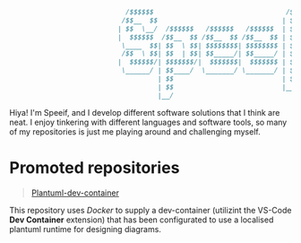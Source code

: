 ```md
                             /$$$$$$                                 /$$$$$$$$$$$$$$$$$
                            /$$__  $$                               | $$   $/       $$$
                           | $$  \__/  /$$$$$$   /$$$$$$   /$$$$$$  | $$$$$/   $$$$  $$
                           |  $$$$$$  /$$__  $$ /$$__  $$ /$$__  $$ | $$   |   $$$$$$$$
                            \____  $$| $$  \ $$| $$$$$$$$| $$$$$$$$ | $$   |     $$$$$$
                            /$$  \ $$| $$  | $$| $$_____/| $$_____/ | $$   |   $$$$$$$$
                           |  $$$$$$/| $$$$$$$/|  $$$$$$$|  $$$$$$$ | $$   |   $$$$$$$$
                            \______/ | $$____/  \_______/ \_______/ | $$   |   $$$$$$$$
                                     | $$                           | $$$$$$$$$$$$$$$$$
                                     | $$                           |_________________/
                                     |__/                                            
```
Hiya! I'm Speeif, and I develop different software solutions that I think are neat. I enjoy tinkering with different languages and software tools, so many of my repositories is just me playing around and challenging myself.

# Promoted repositories
> [Plantuml-dev-container](https://github.com/Speeif/Plantuml-Dev-Container/)

This repository uses *Docker* to supply a dev-container (utilizint the VS-Code **Dev Container** extension) that has been configurated to use a localised plantuml runtime for designing diagrams.
